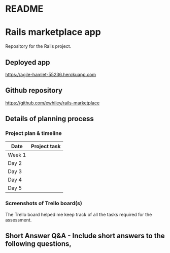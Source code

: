 # README

# Rails marketplace app
Repository for the Rails project. 

## Deployed app
https://agile-hamlet-55236.herokuapp.com

## Github repository
https://github.com/ewhiley/rails-marketplace

## Details of planning process
### Project plan & timeline

Date | Project task
------------ | -------------
Week 1 |  | 
Day 2 | |
Day 3 |  |
Day 4 | |
Day 5 | |

### Screenshots of Trello board(s)
The Trello board helped me keep track of all the tasks required for the assessment. 

## Short Answer Q&A - Include short answers to the following questions,

